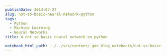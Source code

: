 ```yaml
---
publishDate: 2013-07-27
slug: not-so-basic-neural-network-python
tags:
  - Python
  - Machine Learning
  - Neural Networks
title: A not so basic neural network on python

notebook_html_path: ../../src/content/_gen_blog_notebooks/not-so-basic-neural-network-python.html
---
```

